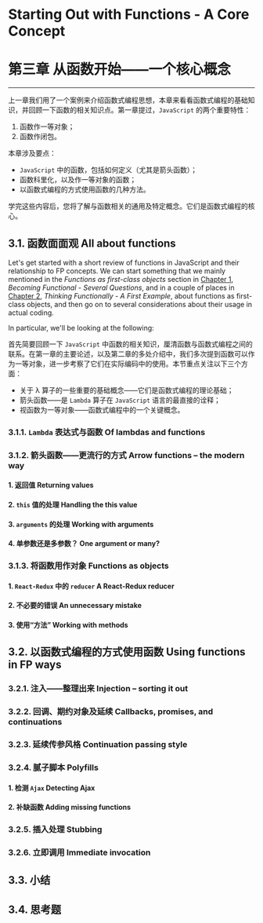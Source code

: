 # Starting Out with Functions - A Core Concept

# 第三章 从函数开始——一个核心概念

---

上一章我们用了一个案例来介绍函数式编程思想，本章来看看函数式编程的基础知识，并回顾一下函数的相关知识点。第一章提过，`JavaScript` 的两个重要特性：

1. 函数作一等对象；
2. 函数作闭包。

本章涉及要点：

- `JavaScript` 中的函数，包括如何定义（尤其是箭头函数）；
- 函数科里化，以及作一等对象的函数；
- 以函数式编程的方式使用函数的几种方法。

学完这些内容后，您将了解与函数相关的通用及特定概念。它们是函数式编程的核心。



## 3.1. 函数面面观 All about functions

Let's get started with a short review of functions in JavaScript and their relationship to FP concepts. We can start something that we mainly mentioned in the *Functions as first-class objects* section in [Chapter 1](https://subscription.packtpub.com/book/web_development/9781839213069/2), *Becoming Functional - Several Questions*, and in a couple of places in [Chapter 2](https://subscription.packtpub.com/book/web_development/9781839213069/3), *Thinking Functionally - A First Example*, about functions as first-class objects, and then go on to several considerations about their usage in actual coding.

In particular, we'll be looking at the following: 

首先简要回顾一下 `JavaScript` 中函数的相关知识，厘清函数与函数式编程之间的联系。在第一章的主要论述，以及第二章的多处介绍中，我们多次提到函数可以作为一等对象，进一步考察了它们在实际编码中的使用。本节重点关注以下三个方面：

- 关于 λ 算子的一些重要的基础概念——它们是函数式编程的理论基础；
- 箭头函数——是 `Lambda` 算子在 `JavaScript` 语言的最直接的诠释；
- 视函数为一等对象——函数式编程中的一个关键概念。



### 3.1.1. `Lambda` 表达式与函数 Of lambdas and functions

### 3.1.2. 箭头函数——更流行的方式 Arrow functions – the modern way

#### 1. 返回值 Returning values

#### 2. `this` 值的处理 Handling the this value

#### 3. `arguments` 的处理 Working with arguments

#### 4. 单参数还是多参数？ One argument or many?

### 3.1.3. 将函数用作对象 Functions as objects

#### 1. `React-Redux` 中的 `reducer` A React-Redux reducer

#### 2. 不必要的错误 An unnecessary mistake

#### 3. 使用“方法” Working with methods

## 3.2. 以函数式编程的方式使用函数  Using functions in FP ways

### 3.2.1. 注入——整理出来 Injection – sorting it out

### 3.2.2. 回调、期约对象及延续 Callbacks, promises, and continuations

### 3.2.3. 延续传参风格 Continuation passing style

### 3.2.4. 腻子脚本 Polyfills

#### 1. 检测 `Ajax` Detecting Ajax

#### 2. 补缺函数 Adding missing functions

### 3.2.5. 插入处理 Stubbing

### 3.2.6. 立即调用 Immediate invocation

## 3.3. 小结

## 3.4. 思考题
